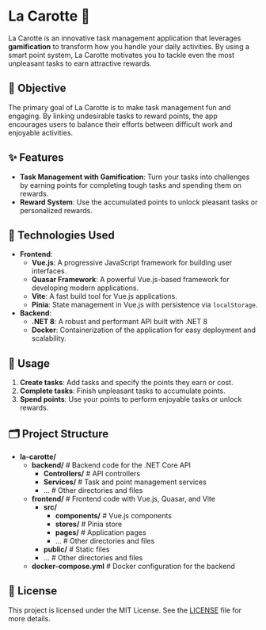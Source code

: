 # La Carotte 🥕

La Carotte is an innovative task management application that leverages **gamification** to transform how you handle your daily activities. By using a smart point system, La Carotte motivates you to tackle even the most unpleasant tasks to earn attractive rewards.

## 🎯 Objective

The primary goal of La Carotte is to make task management fun and engaging. By linking undesirable tasks to reward points, the app encourages users to balance their efforts between difficult work and enjoyable activities.

## ✨ Features

- **Task Management with Gamification**: Turn your tasks into challenges by earning points for completing tough tasks and spending them on rewards.
- **Reward System**: Use the accumulated points to unlock pleasant tasks or personalized rewards.

## 🚀 Technologies Used

- **Frontend**:
  - **Vue.js**: A progressive JavaScript framework for building user interfaces.
  - **Quasar Framework**: A powerful Vue.js-based framework for developing modern applications.
  - **Vite**: A fast build tool for Vue.js applications.
  - **Pinia**: State management in Vue.js with persistence via `localStorage`.
- **Backend**:
  - **.NET 8**: A robust and performant API built with .NET 8
  - **Docker**: Containerization of the application for easy deployment and scalability.  

## 🌟 Usage

1. **Create tasks**: Add tasks and specify the points they earn or cost.
2. **Complete tasks**: Finish unpleasant tasks to accumulate points.
3. **Spend points**: Use your points to perform enjoyable tasks or unlock rewards.

## 🗂️ Project Structure

- **la-carotte/**
  - **backend/**                 # Backend code for the .NET Core API
    - **Controllers/**           # API controllers
    - **Services/**              # Task and point management services
    - ...                        # Other directories and files
  - **frontend/**                # Frontend code with Vue.js, Quasar, and Vite
    - **src/**
      - **components/**         # Vue.js components
      - **stores/**             # Pinia store
      - **pages/**              # Application pages
      - ...                    # Other directories and files
    - **public/**                # Static files
    - ...                        # Other directories and files
  - **docker-compose.yml**       # Docker configuration for the backend

## 📄 License

This project is licensed under the MIT License. See the [LICENSE](LICENSE) file for more details.
